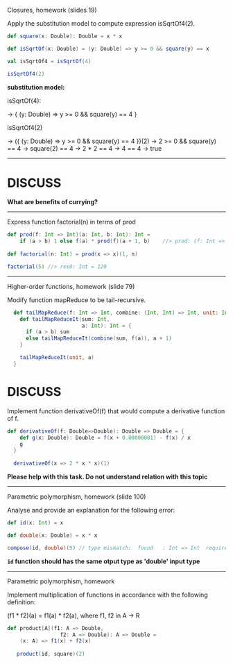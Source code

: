 Closures, homework (slides 19)

Apply the substitution model to compute expression
isSqrtOf4(2).

```scala
def square(x: Double): Double = x * x

def isSqrtOf(x: Double) = (y: Double) => y >= 0 && square(y) == x

val isSqrtOf4 = isSqrtOf(4)

isSqrtOf4(2)
```

**substitution model:**

isSqrtOf(4):

-> { (y: Double) => y >= 0 && square(y) == 4 }

isSqrtOf4(2)

-> ({ (y: Double) => y >= 0 && square(y) == 4 })(2)
-> 2 >= 0 && square(y) == 4
-> square(2) == 4
-> 2 * 2 == 4
-> 4 == 4
-> true

---

# DISCUSS

**What are benefits of currying?** 

---

Express function factorial(n) in terms of prod

```scala
def prod(f: Int => Int)(a: Int, b: Int): Int =
    if (a > b) 1 else f(a) * prod(f)(a + 1, b)    //> prod: (f: Int => Int)(a: Int, b: Int)Int
  
def factorial(n: Int) = prod(x => x)(1, n) 

factorial(5) //> res0: Int = 120
```

---

Higher-order functions, homework (slide 79)

Modify function mapReduce to be tail-recursive.

```scala
  def tailMapReduce(f: Int => Int, combine: (Int, Int) => Int, unit: Int)(a: Int, b: Int): Int = {
    def tailMapReduceIt(sum: Int,
                        a: Int): Int = {
      if (a > b) sum
      else tailMapReduceIt(combine(sum, f(a)), a + 1)
    }

    tailMapReduceIt(unit, a)
  } 
```
# DISCUSS

Implement function derivativeOf(f) that would compute a derivative function of f.

```scala
def derivativeOf(f: Double=>Double): Double => Double = {
    def g(x: Double): Double = f(x + 0.00000001) - f(x) / x
    g
  }
  
  derivativeOf(x => 2 * x * x)(1) 
```

**Please help with this task. Do not understand relation with this topic**

---

Parametric polymorphism, homework (slide 100)

Analyse and provide an explanation for the following error:

```scala
def id(x: Int) = x

def double(x: Double) = x * x

compose(id, double)(5) // type mismatch;  found   : Int => Int  required: Double => Int

```
**`id` function should has the same otput type as 'double' input type**

---

Parametric polymorphism, homework

Implement multiplication of functions in accordance with the following definition:

(f1 * f2)(a) = f1(a) * f2(a), where f1, f2 in A -> R

```scala
def product[A](f1: A => Double,
                 f2: A => Double): A => Double =
    (x: A) => f1(x) + f2(x)
    
   product(id, square)(2) 
```